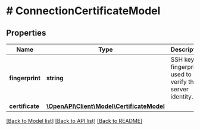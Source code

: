 # # ConnectionCertificateModel

## Properties

Name | Type | Description | Notes
------------ | ------------- | ------------- | -------------
**fingerprint** | **string** | SSH key fingerprint used to verify the server identity. | [optional]
**certificate** | [**\OpenAPI\Client\Model\CertificateModel**](CertificateModel.md) |  | [optional]

[[Back to Model list]](../../README.md#models) [[Back to API list]](../../README.md#endpoints) [[Back to README]](../../README.md)

